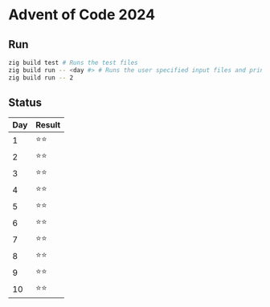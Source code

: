 # Advent of Code 2024

## Run

```bash
zig build test # Runs the test files
zig build run -- <day #> # Runs the user specified input files and prints answers.
zig build run -- 2
```

## Status

| Day | Result |
|-----|--------|
| 1   | ⭐⭐   |
| 2   | ⭐⭐   |
| 3   | ⭐⭐   |
| 4   | ⭐⭐   |
| 5   | ⭐⭐   |
| 6   | ⭐⭐   |
| 7   | ⭐⭐   |
| 8   | ⭐⭐   |
| 9   | ⭐⭐   |
| 10  | ⭐⭐   |

